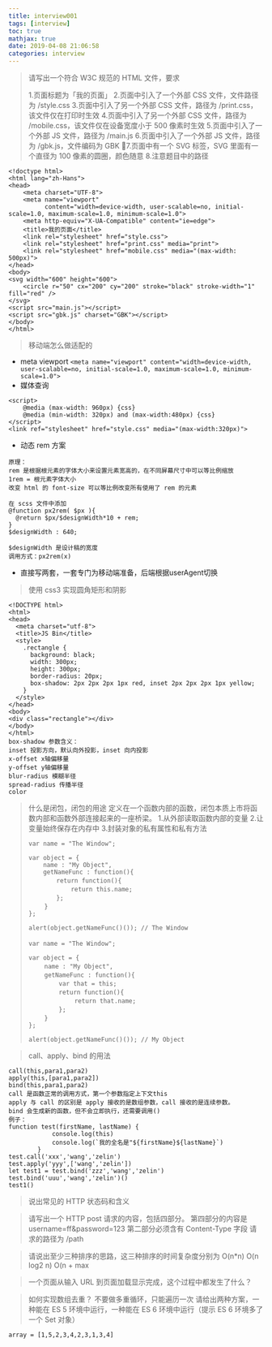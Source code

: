 ```yaml
---
title: interview001
tags: [interview]
toc: true
mathjax: true
date: 2019-04-08 21:06:58
categories: interview
---
```

>请写出一个符合 W3C 规范的 HTML 文件，要求
>
>1.页面标题为「我的页面」
>2.页面中引入了一个外部 CSS 文件，文件路径为 /style.css
>3.页面中引入了另一个外部 CSS 文件，路径为 /print.css，该文件仅在打印时生效
>4.页面中引入了另一个外部 CSS 文件，路径为 /mobile.css，该文件仅在设备宽度小于 500 像素时生效
>5.页面中引入了一个外部 JS 文件，路径为 /main.js
>6.页面中引入了一个外部 JS 文件，路径为 /gbk.js，文件编码为 GBK
>7.页面中有一个 SVG 标签，SVG 里面有一个直径为 100 像素的圆圈，颜色随意
>8.注意题目中的路径

```
<!doctype html>
<html lang="zh-Hans">
<head>
    <meta charset="UTF-8">
    <meta name="viewport"
          content="width=device-width, user-scalable=no, initial-scale=1.0, maximum-scale=1.0, minimum-scale=1.0">
    <meta http-equiv="X-UA-Compatible" content="ie=edge">
    <title>我的页面</title>
    <link rel="stylesheet" href="style.css">
    <link rel="stylesheet" href="print.css" media="print">
    <link rel="stylesheet" href="mobile.css" media="(max-width: 500px)">
</head>
<body>
<svg width="600" height="600">
    <circle r="50" cx="200" cy="200" stroke="black" stroke-width="1" fill="red" />
</svg>
<script src="main.js"></script>
<script src="gbk.js" charset="GBK"></script>
</body>
</html>
```
> 移动端怎么做适配的
+ meta viewport
  `<meta name="viewport" content="width=device-width, user-scalable=no, initial-scale=1.0, maximum-scale=1.0, minimum-scale=1.0">`
+ 媒体查询
```
<script>
	@media (max-width: 960px) {css}
	@media (min-width: 320px) and (max-width:480px) {css}
</script>
<link ref="stylesheet" href="style.css" media="(max-width:320px)">
```
+ 动态 rem 方案
```
原理：
rem 是根据根元素的字体大小来设置元素宽高的，在不同屏幕尺寸中可以等比例缩放
1rem = 根元素字体大小
改变 html 的 font-size 可以等比例改变所有使用了 rem 的元素

在 scss 文件中添加
@function px2rem( $px ){
  @return $px/$designWidth*10 + rem;
}  
$designWidth : 640;

$designWidth 是设计稿的宽度
调用方式：px2rem(x)
```
+ 直接写两套，一套专门为移动端准备，后端根据userAgent切换


> 使用 css3 实现圆角矩形和阴影
```
<!DOCTYPE html>
<html>
<head>
  <meta charset="utf-8">
  <title>JS Bin</title>
  <style>
    .rectangle {
      background: black;
      width: 300px;
      height: 300px;
      border-radius: 20px;
      box-shadow: 2px 2px 2px 1px red, inset 2px 2px 2px 1px yellow;
    }
  </style>
</head>
<body>
<div class="rectangle"></div>
</body>
</html>
box-shadow 参数含义：
inset 投影方向，默认向外投影，inset 向内投影
x-offset x轴偏移量
y-offset y轴偏移量
blur-radius 模糊半径
spread-radius 传播半径
color
```

> 什么是闭包，闭包的用途
> 定义在一个函数内部的函数，闭包本质上市将函数内部和函数外部连接起来的一座桥梁。
> 1.从外部读取函数内部的变量
> 2.让变量始终保存在内存中
> 3.封装对象的私有属性和私有方法
>
> ```
> var name = "The Window";
> 
> var object = {
>     name : "My Object",
>     getNameFunc : function(){
> 　　　　 return function(){
> 　　　　     return this.name;
> 　　　　 };
> 　　 }
> };
> 
> alert(object.getNameFunc()()); // The Window
> 　　
> var name = "The Window";
> 
> var object = {
> 　　 name : "My Object",
> 　　 getNameFunc : function(){
> 　　　　　var that = this;
> 　　　　　return function(){
> 　　　　　　　 return that.name;
> 　　　　　};
> 　　 }
> };
> 
> alert(object.getNameFunc()()); // My Object
> ```

> call、apply、bind 的用法
```
call(this,para1,para2)
apply(this,[para1,para2])
bind(this,para1,para2)
call 是函数正常的调用方式，第一个参数指定上下文this
apply 与 call 的区别是 apply 接收的是数组参数，call 接收的是连续参数。
bind 会生成新的函数，但不会立即执行，还需要调用()
例子：
function test(firstName, lastName) {
            console.log(this)
            console.log(`我的全名是"${firstName}${lastName}`)
        }
test.call('xxx','wang','zelin')
test.apply('yyy',['wang','zelin'])
let test1 = test.bind('zzz','wang','zelin')
test.bind('uuu','wang','zelin')()
test1()
```

> 说出常见的 HTTP 状态码和含义

> 请写出一个 HTTP post 请求的内容，包括四部分。
> 第四部分的内容是 username=ff&password=123
> 第二部分必须含有 Content-Type 字段
> 请求的路径为 /path

> 请说出至少三种排序的思路，这三种排序的时间复杂度分别为
O(n*n)
O(n log2 n)
O(n + max

> 一个页面从输入 URL 到页面加载显示完成，这个过程中都发生了什么？

> 如何实现数组去重？
> 不要做多重循环，只能遍历一次
请给出两种方案，一种能在 ES 5 环境中运行，一种能在 ES 6 环境中运行（提示 ES 6 环境多了一个 Set 对象）
```
array = [1,5,2,3,4,2,3,1,3,4]
```

